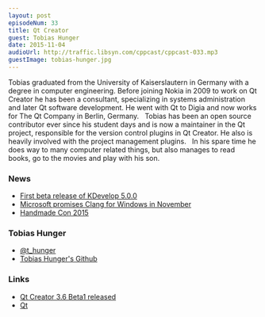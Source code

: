 ```yaml
---
layout: post
episodeNum: 33
title: Qt Creator
guest: Tobias Hunger
date: 2015-11-04
audioUrl: http://traffic.libsyn.com/cppcast/cppcast-033.mp3
guestImage: tobias-hunger.jpg
---
```


Tobias graduated from the University of Kaiserslautern in Germany with a degree in computer engineering. Before joining Nokia in 2009 to work on Qt Creator he has been a consultant, specializing in systems administration and later Qt software development. He went with Qt to Digia and now works for The Qt Company in Berlin, Germany.
 
Tobias has been an open source contributor ever since his student days and is now a maintainer in the Qt project, responsible for the version control plugins in Qt Creator. He also is heavily involved with the project management plugins.
 
In his spare time he does way to many computer related things, but also manages to read books, go to the movies and play with his son.

### News ###

 - [First beta release of KDevelop 5.0.0](https://www.kdevelop.org/news/first-beta-release-kdevelop-500-available)
 - [Microsoft promises Clang for Windows in November](https://www.reddit.com/r/cpp/comments/3pr7aw/microsoft_promises_clang_for_windows_in_november/)
 - [Handmade Con 2015](http://mollyrocket.com/news_0006.html)
 
### Tobias Hunger ###

 - [@t_hunger](https://twitter.com/t_hunger)
 - [Tobias Hunger's Github](https://github.com/hunger)

### Links ###

 - [Qt Creator 3.6 Beta1 released](http://blog.qt.io/blog/2015/10/27/qt-creator-3-6-beta1-released/)
 - [Qt](http://www.qt.io/)
